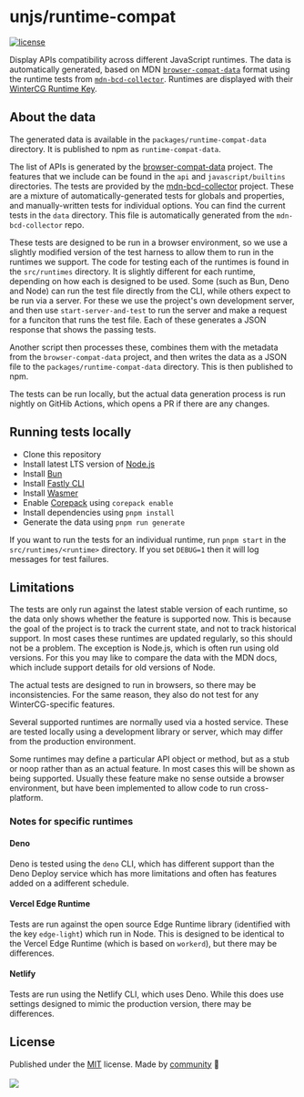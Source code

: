 # unjs/runtime-compat

<!-- automd:badges color=yellow license -->

[![license](https://flat.badgen.net/github/license/unjs/runtime-compat?color=yellow)](https://github.com/unjs/runtime-compat/blob/main/LICENSE)

<!-- /automd -->

Display APIs compatibility across different JavaScript runtimes. The data is automatically generated, based on MDN [`browser-compat-data`](https://github.com/mdn/browser-compat-data/) format using the runtime tests from [`mdn-bcd-collector`](https://github.com/openwebdocs/mdn-bcd-collector/). Runtimes are displayed with their [WinterCG Runtime Key](https://runtime-keys.proposal.wintercg.org).

## About the data

The generated data is available in the `packages/runtime-compat-data` directory. It is published to npm as `runtime-compat-data`.

The list of APIs is generated by the [browser-compat-data](https://githib.com/mdn/browser-compat-data) project. The features that we include can be found in the `api` and `javascript/builtins` directories. The tests are provided by the [mdn-bcd-collector](Hhttps://github.com/openwebdocs/mdn-bcd-collector/) project. These are a mixture of automatically-generated tests for globals and properties, and manually-written tests for individual options. You can find the current tests in the `data` directory. This file is automatically generated from the `mdn-bcd-collector` repo.

These tests are designed to be run in a browser environment, so we use a slightly modified version of the test harness to allow them to run in the runtimes we support. The code for testing each of the runtimes is found in the `src/runtimes` directory. It is slightly different for each runtime, depending on how each is designed to be used. Some (such as Bun, Deno and Node) can run the test file directly from the CLI, while others expect to be run via a server. For these we use the project's own development server, and then use `start-server-and-test` to run the server and make a request for a funciton that runs the test file. Each of these generates a JSON response that shows the passing tests.

Another script then processes these, combines them with the metadata from the `browser-compat-data` project, and then writes the data as a JSON file to the `packages/runtime-compat-data` directory. This is then published to npm.

The tests can be run locally, but the actual data generation process is run nightly on GitHib Actions, which opens a PR if there are any changes.

## Running tests locally

- Clone this repository
- Install latest LTS version of [Node.js](https://nodejs.org/en/)
- Install [Bun](https://bun.sh/)
- Install [Fastly CLI](https://www.fastly.com/documentation/reference/tools/cli/)
- Install [Wasmer](https://wasmer.io/)
- Enable [Corepack](https://github.com/nodejs/corepack) using `corepack enable`
- Install dependencies using `pnpm install`
- Generate the data using `pnpm run generate`

If you want to run the tests for an individual runtime, run `pnpm start` in the `src/runtimes/<runtime>` directory. If you set `DEBUG=1` then it will log messages for test failures.

## Limitations

The tests are only run against the latest stable version of each runtime, so the data only shows whether the feature is supported now. This is because the goal of the project is to track the current state, and not to track historical support. In most cases these runtimes are updated regularly, so this should not be a problem. The exception is Node.js, which is often run using old versions. For this you may like to compare the data with the MDN docs, which include support details for old versions of Node.

The actual tests are designed to run in browsers, so there may be inconsistencies. For the same reason, they also do not test for any WinterCG-specific features.

Several supported runtimes are normally used via a hosted service. These are tested locally using a development library or server, which may differ from the production environment.

Some runtimes may define a particular API object or method, but as a stub or noop rather than as an actual feature. In most cases this will be shown as being supported. Usually these feature make no sense outside a browser environment, but have been implemented to allow code to run cross-platform.

### Notes for specific runtimes

#### Deno

Deno is tested using the `deno` CLI, which has different support than the Deno Deploy service which has more limitations and often has features added on a adifferent schedule.

#### Vercel Edge Runtime

Tests are run against the open source Edge Runtime library (identified with the key `edge-light`) which run in Node. This is designed to be identical to the Vercel Edge Runtime (which is based on `workerd`), but there may be differences.

#### Netlify

Tests are run using the Netlify CLI, which uses Deno. While this does use settings designed to mimic the production version, there may be differences.

## License

<!-- automd:contributors license=MIT -->

Published under the [MIT](https://github.com/unjs/runtime-compat/blob/main/LICENSE) license.
Made by [community](https://github.com/unjs/runtime-compat/graphs/contributors) 💛
<br><br>
<a href="https://github.com/unjs/runtime-compat/graphs/contributors">
<img src="https://contrib.rocks/image?repo=unjs/runtime-compat" />
</a>

<!-- /automd -->
